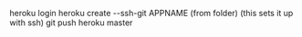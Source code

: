 heroku login
heroku create --ssh-git APPNAME (from folder) (this sets it up with ssh)
git push heroku master
